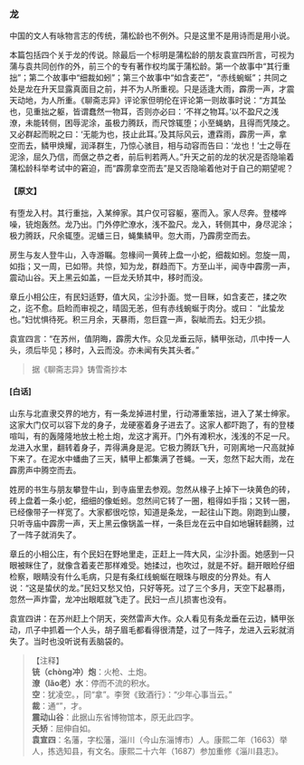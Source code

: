 <script type="text/javascript">
    var head = document.getElementsByTagName('head')[0];
    cssURL = '/public/liao.css';
    linkTag = document.createElement('link');
    linkTag.href = cssURL;
    linkTag.setAttribute('type','text/css');
    linkTag.setAttribute('rel','stylesheet');
    head.appendChild(linkTag);
</script>
### 龙

中国的文人有咏物言志的传统，蒲松龄也不例外。只是这里不是用诗而是用小说。

本篇包括四个关于龙的传说。除最后一个标明是蒲松龄的朋友袁宣四所言，可视为蒲与袁共同创作的外，前三个的专有著作权均属于蒲松龄。第一个故事中“其行重拙”；第二个故事中“细裁如蚓”；第三个故事中“如含麦芒”，“赤线蜿蜒”；共同之处是龙在升天显露真面目之前，并不为人所重视。只是适逢大雨，霹雳一声，才震天动地，为人所重。《聊斋志异》评论家但明伦在评论第一则故事时说：“方其坠也，见重拙之躯，皆谓蠢然一物耳，否则亦必曰：‘不祥之物耳。’以不盈尺之浅潦，未能转侧，困辱泥涂，虽极力腾跃，而尺馀辄堕；小至蝇蚋，且得而凭陵之。又必群起而睨之曰：‘无能为也，技止此耳。’及其际风云，遭霖雨，霹雳一声，拿空而去，鳞甲焕耀，润泽群生，乃惊心骇目，相与动容而告曰：‘龙也！’士之辱在泥涂，屈久乃信，而倨之恭之者，前后判若两人。”升天之前的龙的状况是否隐喻着蒲松龄科举考试中的窘迫，而“霹雳拿空而去”是又否隐喻着他对于自己的期望呢？

#### 【原文】
<section>有堕龙入村。其行重拙，入某绅家。其户仅可容躯，塞而入。家人尽奔。登楼哗噪，铳炮轰然。龙乃出。门外停贮潦水，浅不盈尺。龙入，转侧其中，身尽泥涂；极力腾跃，尺余辄堕。泥蟠三日，蝇集鳞甲。忽大雨，乃霹雳空而去。
    
房生与友人登牛山，入寺游瞩。忽椽间一黄砖上盘一小蛇，细裁如蚓。忽旋一周，如指；又一周，已如带。共惊，知为龙，群趋而下。方至山半，闻寺中霹雳一声，震动山谷。天上黑云如盖，一巨龙夭矫其中，移时而没。

章丘小相公庄，有民妇适野，值大风，尘沙扑面。觉一目眯，如含麦芒，揉之吹之，迄不愈。启睑而审视之，晴固无恙，但有赤线蜿蜒于肉分。或曰：
“此蛰龙也。”妇忧惧待死。积三月余，天暴雨，忽巨霆一声，裂眦而去。妇无少损。

袁宣四言：“在苏州，值阴晦，霹雳大作。众见龙垂云际，鳞甲张动，爪中抟一人头，须后毕见；移时，入云而没。亦未闻有失其头者。”

</section>

> 据《聊斋志异》铸雪斋抄本

#### [白话]
<aside>

山东与北直隶交界的地方，有一条龙掉进村里，行动滞重笨拙，进入了某士绅家。这家大门仅可以容下龙的身子，龙硬塞着身子进去了。这家人都吓跑了，有的登楼喧叫，有的轰隆隆地放土枪土炮，龙这才离开。门外有滩积水，浅浅的不足一尺。龙进入水里，翻转着身子，弄得满身是泥。它极力腾跃飞升，可刚离地一尺高就掉下来了。在泥水中蟠曲了三天，鳞甲上都集满了苍蝇。一天，忽然下起大雨，龙在霹雳声中腾空而去。

姓房的书生与朋友攀登牛山，到寺庙里去参观。忽然从椽子上掉下一块黄色的砖，砖上盘着一条小蛇，细细的像蚯蚓。忽然间它转了一圈，粗得如手指；又转一圈，已经像带子一样宽了。大家都很吃惊，知道是条龙，一起往山下跑。刚跑到山腰，只听寺庙中霹雳一声，天上黑云像锅盖一样，一条巨龙在云中自如地辗转翻腾，过了一阵子就消失了。

章丘的小相公庄，有个民妇在野地里走，正赶上一阵大风，尘沙扑面。她感到一只眼被眯住了，就像含着麦芒那样难受。她揉过，也吹过，就是不好。翻开眼睑仔细检察，眼睛没有什么毛病，只是有条红线蜿蜒在眼珠与眼皮的分界处。有人说：“这是蛰伏的龙。”民妇又愁又怕，只好等死。过了三个多月，天空下起暴雨，忽然一声炸雷，龙冲出眼眶就飞走了。民妇一点儿损害也没有。

袁宣四讲：在苏州赶上个阴天，突然雷声大作。众人看见有条龙垂在云边，鳞甲张动，爪子中抓着一个人头，胡子眉毛都看得很清楚，过了一阵子，龙进入云彩就消失了。当时也没听说有丢脑袋的。

</aside>

> 【注释】  
<b>铳（chòng冲）炮</b>：火枪、土炮。  
<b>潦（lǎo老）水</b>：停而不流的积水。  
<b>空</b>：犹凌空。，同“拿”。李贺《致酒行》：“少年心事当云。”  
<b>裁</b>：通“”，才。  
<b>震动山谷</b>：此据山东省博物馆本，原无此四字。  
<b>夭矫</b>：屈伸自如。  
<b>袁宣四</b>：名藩，字松藩，淄川（今山东淄博市）人。康熙二年（1663）举人，拣选知县，有文名。康熙二十六年（1687）参加重修《淄川县志》。  
